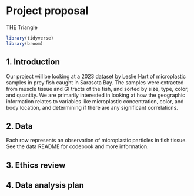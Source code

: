 Project proposal
================
THE Triangle

``` r
library(tidyverse)
library(broom)
```

## 1. Introduction

Our project will be looking at a 2023 dataset by Leslie Hart of
microplastic samples in prey fish caught in Sarasota Bay. The samples
were extracted from muscle tissue and GI tracts of the fish, and sorted
by size, type, color, and quantity. We are primarily interested in
looking at how the geographic information relates to variables like
microplastic concentration, color, and body location, and determining if
there are any significant correlations.

## 2. Data

Each row represents an observation of microplastic particles in fish
tissue. See the data README for codebook and more information.

## 3. Ethics review

## 4. Data analysis plan
